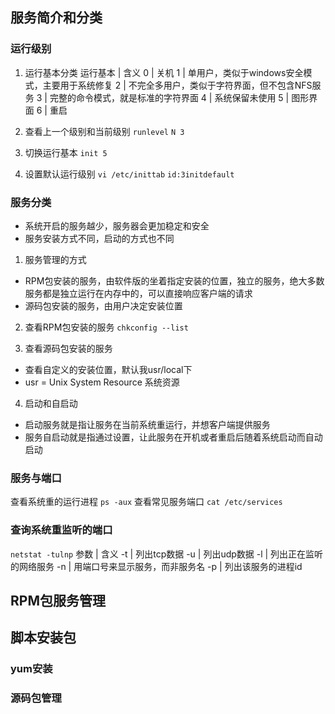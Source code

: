 ## 服务简介和分类
### 运行级别
1. 运行基本分类
运行基本 | 含义
0 | 关机
1 | 单用户，类似于windows安全模式，主要用于系统修复
2 | 不完全多用户，类似于字符界面，但不包含NFS服务
3 | 完整的命令模式，就是标准的字符界面
4 | 系统保留未使用
5 | 图形界面
6 | 重启

2. 查看上一个级别和当前级别
`runlevel`
`N 3`

3. 切换运行基本
`init 5`

4. 设置默认运行级别
`vi /etc/inittab`
`id:3initdefault`

### 服务分类
- 系统开启的服务越少，服务器会更加稳定和安全
- 服务安装方式不同，启动的方式也不同

1. 服务管理的方式
- RPM包安装的服务，由软件版的坐着指定安装的位置，独立的服务，绝大多数服务都是独立运行在内存中的，可以直接响应客户端的请求
- 源码包安装的服务，由用户决定安装位置

2. 查看RPM包安装的服务
`chkconfig --list`

3. 查看源码包安装的服务
- 查看自定义的安装位置，默认我usr/local下
- usr = Unix System Resource 系统资源

4. 启动和自启动
- 启动服务就是指让服务在当前系统重运行，并想客户端提供服务
- 服务自启动就是指通过设置，让此服务在开机或者重启后随着系统启动而自动启动

### 服务与端口
查看系统重的运行进程
`ps -aux`
查看常见服务端口
`cat /etc/services`

### 查询系统重监听的端口
`netstat -tulnp`
参数 | 含义
-t | 列出tcp数据
-u | 列出udp数据
-l | 列出正在监听的网络服务
-n | 用端口号来显示服务，而非服务名
-p | 列出该服务的进程id

## RPM包服务管理


## 脚本安装包
### 

### yum安装

### 源码包管理
